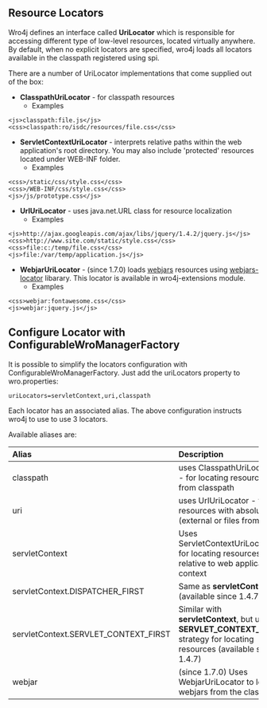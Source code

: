 ## Resource Locators ##

Wro4j defines an interface called **UriLocator** which is responsible for accessing different type of low-level resources, located virtually anywhere.
By default, when no explicit locators are specified, wro4j loads all locators available in the classpath registered using spi.

There are a number of UriLocator implementations that come supplied out of the box:
  * **ClasspathUriLocator** - for classpath resources
    * Examples
```
<js>classpath:file.js</js>
<css>classpath:ro/isdc/resources/file.css</css>
```

  * **ServletContextUriLocator** -  interprets relative paths within the web application's root directory. You may also include 'protected' resources located under WEB-INF folder.
    * Examples
```
<css>/static/css/style.css</css>
<css>/WEB-INF/css/style.css</css>
<js>/js/prototype.css</js>
```

  * **UrlUriLocator** - uses java.net.URL class for resource localization
    * Examples
```
<js>http://ajax.googleapis.com/ajax/libs/jquery/1.4.2/jquery.js</js>
<css>http://www.site.com/static/style.css</css>
<css>file:c:/temp/file.css</css>
<js>file:/var/temp/application.js</js>
```

  * **WebjarUriLocator** - (since 1.7.0) loads [webjars](http://www.webjars.org/) resources using [webjars-locator](https://github.com/webjars/webjars-locator) libarary. This locator is available in wro4j-extensions module.
    * Examples
```
<css>webjar:fontawesome.css</css>
<js>webjar:jquery.js</js>
```


## Configure Locator with ConfigurableWroManagerFactory ##
It is possible to simplify the locators configuration with ConfigurableWroManagerFactory. Just add the uriLocators property to wro.properties:

```
uriLocators=servletContext,uri,classpath
```

Each locator has an associated alias. The above configuration instructs wro4j to use to use 3 locators.

Available aliases are:

| **Alias** | **Description** |
|:----------|:----------------|
| classpath | uses ClasspathUriLocator - for locating resources from classpath |
| uri       | uses UrlUriLocator - for resources with absolute url (external or files from disk)|
| servletContext | Uses ServletContextUriLocator for locating resources relative to web application context |
| servletContext.DISPATCHER\_FIRST | Same as **servletContext** (available since 1.4.7) |
| servletContext.SERVLET\_CONTEXT\_FIRST | Similar with **servletContext**, but uses **SERVLET\_CONTEXT\_FIRST** strategy for locating resources (available since 1.4.7) |
| webjar    | (since 1.7.0) Uses WebjarUriLocator to locate webjars from the classpath |